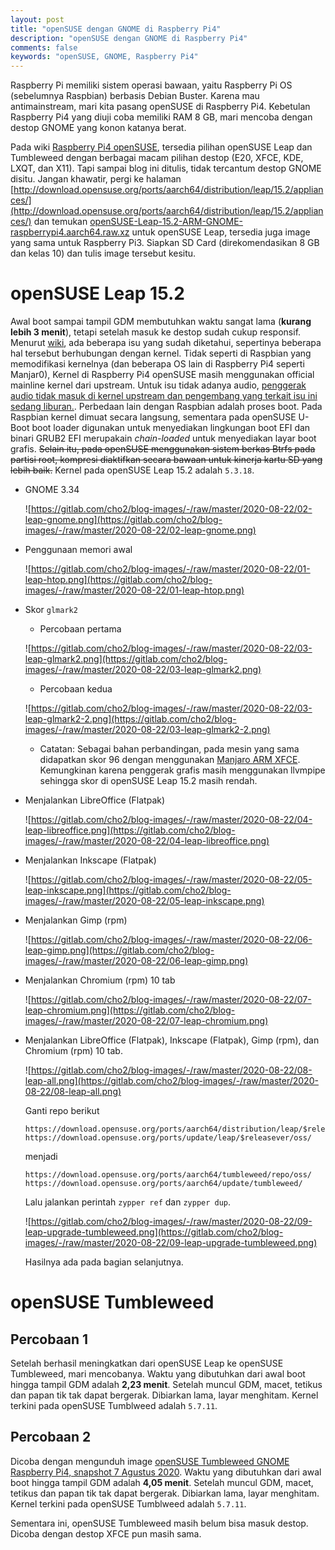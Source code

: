 ```yaml
---
layout: post
title: "openSUSE dengan GNOME di Raspberry Pi4"
description: "openSUSE dengan GNOME di Raspberry Pi4"
comments: false
keywords: "openSUSE, GNOME, Raspberry Pi4"
---
```


Raspberry Pi memiliki sistem operasi bawaan, yaitu Raspberry Pi OS (sebelumnya Raspbian) berbasis Debian Buster. Karena mau antimainstream, mari kita pasang openSUSE di Raspberry Pi4. Kebetulan Raspberry Pi4 yang diuji coba memiliki RAM 8 GB, mari mencoba dengan destop GNOME yang konon katanya berat. 

Pada wiki [Raspberry Pi4 openSUSE](https://en.opensuse.org/HCL:Raspberry_Pi4), tersedia pilihan openSUSE Leap dan Tumbleweed dengan berbagai macam pilihan destop (E20, XFCE, KDE, LXQT, dan X11). Tapi sampai blog ini ditulis, tidak tercantum destop GNOME disitu. Jangan khawatir, pergi ke halaman [http://download.opensuse.org/ports/aarch64/distribution/leap/15.2/appliances/](http://download.opensuse.org/ports/aarch64/distribution/leap/15.2/appliances/) dan temukan [openSUSE-Leap-15.2-ARM-GNOME-raspberrypi4.aarch64.raw.xz](http://download.opensuse.org/ports/aarch64/distribution/leap/15.2/appliances/openSUSE-Leap-15.2-ARM-GNOME-raspberrypi4.aarch64.raw.xz) untuk openSUSE Leap, tersedia juga image yang sama untuk Raspberry Pi3. Siapkan SD Card (direkomendasikan 8 GB dan kelas 10) dan tulis image tersebut kesitu.

# openSUSE Leap 15.2

Awal boot sampai tampil GDM membutuhkan waktu sangat lama (**kurang lebih 3 menit**), tetapi setelah masuk ke destop sudah cukup responsif. Menurut [wiki](https://en.opensuse.org/HCL:Raspberry_Pi4), ada beberapa isu yang sudah diketahui, sepertinya beberapa hal tersebut berhubungan dengan kernel. Tidak seperti di Raspbian yang memodifikasi kernelnya (dan beberapa OS lain di Raspberry Pi4 seperti Manjar0), Kernel di Raspberry Pi4 openSUSE masih menggunakan official mainline kernel dari upstream. Untuk isu tidak adanya audio, [penggerak audio tidak masuk di kernel upstream dan pengembang yang terkait isu ini sedang liburan.](https://lists.opensuse.org/opensuse-arm/2020-08/msg00003.html). Perbedaan lain dengan Raspbian adalah proses boot. Pada Raspbian kernel dimuat secara langsung, sementara pada openSUSE U-Boot boot loader digunakan untuk menyediakan lingkungan boot EFI dan binari GRUB2 EFI merupakain *chain-loaded* untuk menyediakan layar boot grafis. ~~Selain itu, pada openSUSE menggunakan sistem berkas Btrfs pada partisi root, kompresi diaktifkan secara bawaan untuk kinerja kartu SD yang lebih baik.~~ Kernel pada openSUSE Leap 15.2 adalah `5.3.18`.

* GNOME 3.34

    ![https://gitlab.com/cho2/blog-images/-/raw/master/2020-08-22/02-leap-gnome.png](https://gitlab.com/cho2/blog-images/-/raw/master/2020-08-22/02-leap-gnome.png)

* Penggunaan memori awal

    ![https://gitlab.com/cho2/blog-images/-/raw/master/2020-08-22/01-leap-htop.png](https://gitlab.com/cho2/blog-images/-/raw/master/2020-08-22/01-leap-htop.png)
    
* Skor `glmark2`

    * Percobaan pertama

    ![https://gitlab.com/cho2/blog-images/-/raw/master/2020-08-22/03-leap-glmark2.png](https://gitlab.com/cho2/blog-images/-/raw/master/2020-08-22/03-leap-glmark2.png)

    * Percobaan kedua

    ![https://gitlab.com/cho2/blog-images/-/raw/master/2020-08-22/03-leap-glmark2-2.png](https://gitlab.com/cho2/blog-images/-/raw/master/2020-08-22/03-leap-glmark2-2.png)

  * Catatan: Sebagai bahan perbandingan, pada mesin yang sama  didapatkan skor 96 dengan menggunakan [Manjaro ARM XFCE](https://manjaro.org/downloads/arm/raspberry-pi-4/arm8-raspberry-pi-4-xfce/). Kemungkinan karena penggerak grafis masih menggunakan llvmpipe sehingga skor di openSUSE Leap 15.2 masih rendah.

* Menjalankan LibreOffice (Flatpak)

    ![https://gitlab.com/cho2/blog-images/-/raw/master/2020-08-22/04-leap-libreoffice.png](https://gitlab.com/cho2/blog-images/-/raw/master/2020-08-22/04-leap-libreoffice.png)

* Menjalankan Inkscape (Flatpak)

    ![https://gitlab.com/cho2/blog-images/-/raw/master/2020-08-22/05-leap-inkscape.png](https://gitlab.com/cho2/blog-images/-/raw/master/2020-08-22/05-leap-inkscape.png)

* Menjalankan Gimp (rpm)

    ![https://gitlab.com/cho2/blog-images/-/raw/master/2020-08-22/06-leap-gimp.png](https://gitlab.com/cho2/blog-images/-/raw/master/2020-08-22/06-leap-gimp.png)

* Menjalankan Chromium (rpm) 10 tab

    ![https://gitlab.com/cho2/blog-images/-/raw/master/2020-08-22/07-leap-chromium.png](https://gitlab.com/cho2/blog-images/-/raw/master/2020-08-22/07-leap-chromium.png)

* Menjalankan LibreOffice (Flatpak), Inkscape (Flatpak), Gimp (rpm), dan Chromium (rpm) 10 tab.

    ![https://gitlab.com/cho2/blog-images/-/raw/master/2020-08-22/08-leap-all.png](https://gitlab.com/cho2/blog-images/-/raw/master/2020-08-22/08-leap-all.png)


    Ganti repo berikut
    ```
    https://download.opensuse.org/ports/aarch64/distribution/leap/$releasever/repo/oss/
    https://download.opensuse.org/ports/update/leap/$releasever/oss/
    ```
    menjadi
    ```
    https://download.opensuse.org/ports/aarch64/tumbleweed/repo/oss/
    https://download.opensuse.org/ports/aarch64/update/tumbleweed/
    ```
    Lalu jalankan perintah `zypper ref` dan `zypper dup`.

    ![https://gitlab.com/cho2/blog-images/-/raw/master/2020-08-22/09-leap-upgrade-tumbleweed.png](https://gitlab.com/cho2/blog-images/-/raw/master/2020-08-22/09-leap-upgrade-tumbleweed.png)

    Hasilnya ada pada bagian selanjutnya.

# openSUSE Tumbleweed

## Percobaan 1

Setelah berhasil meningkatkan dari openSUSE Leap ke openSUSE Tumbleweed, mari mencobanya. Waktu yang dibutuhkan dari awal boot hingga tampil GDM adalah **2,23 menit**. Setelah muncul GDM, macet, tetikus dan papan tik tak dapat bergerak. Dibiarkan lama, layar menghitam. Kernel terkini pada openSUSE Tumblweed adalah `5.7.11`.

## Percobaan 2

Dicoba dengan mengunduh image [openSUSE Tumbleweed GNOME Raspberry Pi4, snapshot 7 Agustus 2020](http://download.opensuse.org/ports/aarch64/tumbleweed/images/openSUSE-Tumbleweed-ARM-GNOME-raspberrypi4.aarch64-2020.07.28-Snapshot20200807.raw.xz). Waktu yang dibutuhkan dari awal boot hingga tampil GDM adalah **4,05 menit**. Setelah muncul GDM, macet, tetikus dan papan tik tak dapat bergerak. Dibiarkan lama, layar menghitam. Kernel terkini pada openSUSE Tumblweed adalah `5.7.11`.

Sementara ini, openSUSE Tumbleweed masih belum bisa masuk destop. Dicoba dengan destop XFCE pun masih sama.